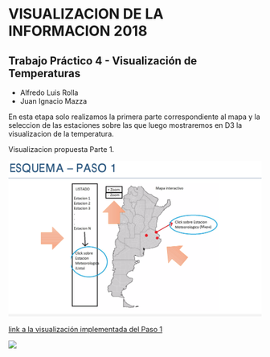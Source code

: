 
# VISUALIZACION DE LA INFORMACION 2018
## Trabajo Práctico 4 - Visualización de Temperaturas 
* Alfredo Luis Rolla 
* Juan Ignacio Mazza 

En esta etapa solo realizamos la primera parte correspondiente al mapa y la seleccion de las estaciones sobre las que luego mostraremos en D3 la visualizacion de la temperatura.

Visualizacion propuesta Parte 1.

![](img/Paso_1.png?raw=true)

[link a la visualización implementada del Paso 1](http://ciclon.cima.fcen.uba.ar/Visu2018/)

![](img/Implmentacion_Parte_1.png?raw=true)
